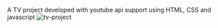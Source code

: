 A TV project developed with youtube api support using HTML, CSS and javascript
![tv-project](mytv.gif "A TV project developed with youtube api support using HTML, CSS and javascript")